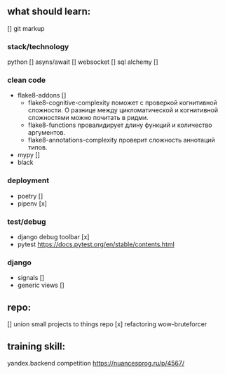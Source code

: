 ## what should learn:

[] git markup

### stack/technology
python []
asyns/await [] 
websocket []
sql alchemy [] 

### clean code
- flake8-addons []
  - flake8-cognitive-complexity поможет с проверкой когнитивной сложности. О разнице между цикломатической и когнитивной сложностями можно почитать в ридми.
  - flake8-functions провалидирует длину функций и количество аргументов.
  - flake8-annotations-complexity проверит сложность аннотаций типов.
- mypy []
- black

### deployment
- poetry []
- pipenv [x]

### test/debug
- django debug toolbar [x]
- pytest https://docs.pytest.org/en/stable/contents.html 

### django
- signals []
- generic views []

## repo:
[] union small projects to things repo
[x] refactoring wow-bruteforcer


## training skill:
yandex.backend competition
https://nuancesprog.ru/p/4567/
